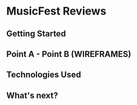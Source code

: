 # MusicFest Reviews

## Getting Started

## Point A - Point B (WIREFRAMES)

## Technologies Used

## What's next?